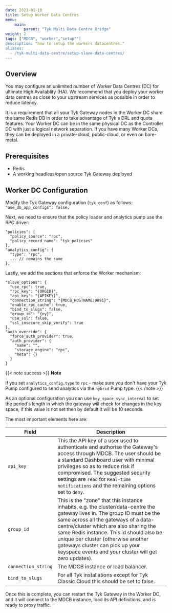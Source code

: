 ```yaml
---
date: 2023-01-10
title: Setup Worker Data Centres
menu:
    main:
        parent: "Tyk Multi Data Centre Bridge"
weight: 2
tags: ["MDCB", "worker","setup""]
description: "how to setup the workers datacentres."
aliases:
  - /tyk-multi-data-centre/setup-slave-data-centres/
---
```


## Overview

You may configure an unlimited number of Worker Data Centres (DC) for ultimate High Availablity (HA). We recommend that you deploy your worker data centres as close to your upstream services as possible in order to reduce latency.

It is a requirement that all your Tyk Gateway nodes in the Worker DC share the same Redis DB in order to take advantage of Tyk's DRL and quota features.
Your Worker DC can be in the same physical DC as the Controller DC with just a logical network separation. If you have many Worker DCs, they can be deployed in a private-cloud, public-cloud, or even on bare-metal.

## Prerequisites

* Redis
* A working headless/open source Tyk Gateway deployed

## Worker DC Configuration

Modify the Tyk Gateway configuration (`tyk.conf`) as follows:
`"use_db_app_configs": false,`

Next, we need to ensure that the policy loader and analytics pump use the RPC driver:

```{.json}
"policies": {
  "policy_source": "rpc",
  "policy_record_name": "tyk_policies"
},
"analytics_config": {
  "type": "rpc",
  ... // remains the same
},
```

Lastly, we add the sections that enforce the Worker mechanism:

```{.json}
"slave_options": {
  "use_rpc": true,
  "rpc_key": "{ORGID}",
  "api_key": "{APIKEY}",
  "connection_string": "{MDCB_HOSTNAME:9091}",
  "enable_rpc_cache": true,
  "bind_to_slugs": false,
  "group_id": "{ny}",
  "use_ssl": false,
  "ssl_insecure_skip_verify": true
},
"auth_override": {
  "force_auth_provider": true,
  "auth_provider": {
    "name": "",
    "storage_engine": "rpc",
    "meta": {}
  }
}
```
{{< note success >}}
**Note**  

if you set `analytics_config.type` to `rpc` - make sure you don't have your Tyk Pump configured to send analytics via the `hybrid` Pump type.
{{< /note >}}


As an optional configuration you can use `key_space_sync_interval` to set the period's length in which the gateway will check for changes in the key space, if this value is not set then by default it will be 10 seconds.


The most important elements here are:

| Field         | Description    |
|---------------|----------------|
|`api_key`      |This the API key of a user used to authenticate and authorise the Gateway's access through MDCB. The user should be a standard Dashboard user with minimal privileges so as to reduce risk if compromised. The suggested security settings are `read` for `Real-time notifications` and the remaining options set to `deny`.|
|`group_id`    |This is the "zone" that this instance inhabits, e.g. the cluster/data-centre the gateway lives in. The group ID must be the same across all the gateways of a data-centre/cluster which are also sharing the same Redis instance. This id should also be unique per cluster (otherwise another gateways cluster can pick up your keyspace events and your cluster will get zero updates).
|`connection_string`     |The MDCB instance or load balancer.|
|`bind_to_slugs` | For all Tyk installations except for Tyk Classic Cloud this should be set to false.|

Once this is complete, you can restart the Tyk Gateway in the Worker DC, and it will connect to the MDCB instance, load its API definitions, and is ready to proxy traffic.
